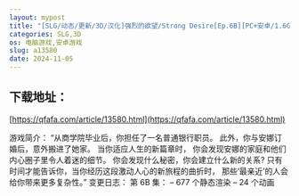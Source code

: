 ```yaml
---
layout: mypost
title: "[SLG/动态/更新/3D/汉化]强烈的欲望/Strong Desire[Ep.6B][PC+安卓/1.6G]"
categories: SLG,3D
os: 电脑游戏,安卓游戏
slug: a13580
date: 2024-11-05
---
```


## 下载地址：

[https://qfafa.com/article/13580.html](https://qfafa.com/article/13580.html)

游戏简介：
“从商学院毕业后，你担任了一名普通银行职员。
此外，你与安娜订婚后，意外搬进了她家。
当你适应人生的新篇章时，
你会发现安娜的家庭和他们内心圈子里令人着迷的细节。
你会发现什么秘密，你会建立什么新的关系?
只有时间才能告诉你，当你经历这段激动人心的新旅程的曲折时，
那些‘最亲近’的人会给你带来更多复杂性。”
变更日志：
第 6B 集：
– 677 个静态渲染
– 24 个动画